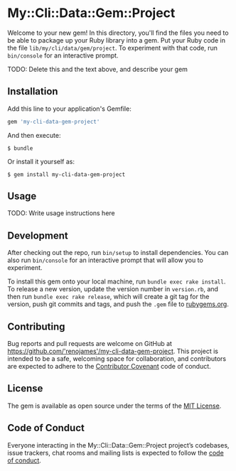 # My::Cli::Data::Gem::Project

Welcome to your new gem! In this directory, you'll find the files you need to be able to package up your Ruby library into a gem. Put your Ruby code in the file `lib/my/cli/data/gem/project`. To experiment with that code, run `bin/console` for an interactive prompt.

TODO: Delete this and the text above, and describe your gem

## Installation

Add this line to your application's Gemfile:

```ruby
gem 'my-cli-data-gem-project'
```

And then execute:

    $ bundle

Or install it yourself as:

    $ gem install my-cli-data-gem-project

## Usage

TODO: Write usage instructions here

## Development

After checking out the repo, run `bin/setup` to install dependencies. You can also run `bin/console` for an interactive prompt that will allow you to experiment.

To install this gem onto your local machine, run `bundle exec rake install`. To release a new version, update the version number in `version.rb`, and then run `bundle exec rake release`, which will create a git tag for the version, push git commits and tags, and push the `.gem` file to [rubygems.org](https://rubygems.org).

## Contributing

Bug reports and pull requests are welcome on GitHub at https://github.com/'renojames'/my-cli-data-gem-project. This project is intended to be a safe, welcoming space for collaboration, and contributors are expected to adhere to the [Contributor Covenant](http://contributor-covenant.org) code of conduct.

## License

The gem is available as open source under the terms of the [MIT License](https://opensource.org/licenses/MIT).

## Code of Conduct

Everyone interacting in the My::Cli::Data::Gem::Project project’s codebases, issue trackers, chat rooms and mailing lists is expected to follow the [code of conduct](https://github.com/'renojames'/my-cli-data-gem-project/blob/master/CODE_OF_CONDUCT.md).
